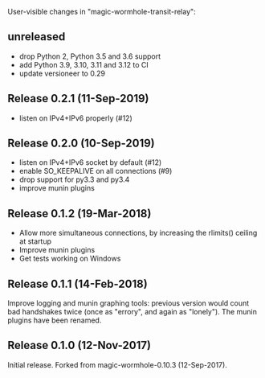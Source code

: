 User-visible changes in "magic-wormhole-transit-relay":

## unreleased

* drop Python 2, Python 3.5 and 3.6 support
* add Python 3.9, 3.10, 3.11 and 3.12 to CI
* update versioneer to 0.29


## Release 0.2.1 (11-Sep-2019)

* listen on IPv4+IPv6 properly (#12)


## Release 0.2.0 (10-Sep-2019)

* listen on IPv4+IPv6 socket by default (#12)
* enable SO_KEEPALIVE on all connections (#9)
* drop support for py3.3 and py3.4
* improve munin plugins


## Release 0.1.2 (19-Mar-2018)

* Allow more simultaneous connections, by increasing the rlimits() ceiling at
  startup
* Improve munin plugins
* Get tests working on Windows


## Release 0.1.1 (14-Feb-2018)

Improve logging and munin graphing tools: previous version would count bad
handshakes twice (once as "errory", and again as "lonely"). The munin plugins
have been renamed.


## Release 0.1.0 (12-Nov-2017)

Initial release. Forked from magic-wormhole-0.10.3 (12-Sep-2017).

